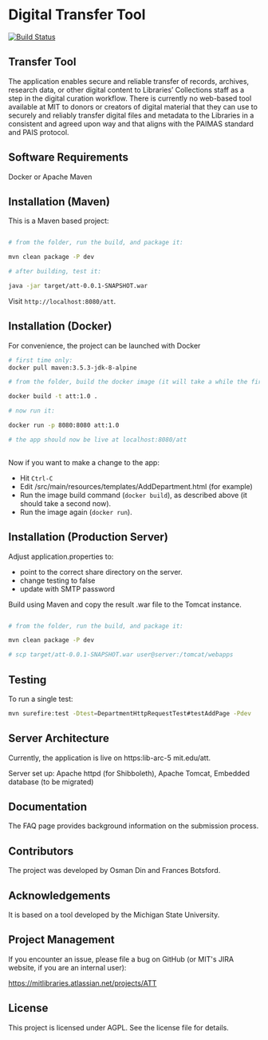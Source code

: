 # Digital Transfer Tool

[![Build Status](https://travis-ci.org/osmandin/att.svg?branch=master)](https://travis-ci.org/osmandin/att)

Transfer Tool
-----------------------

The application enables secure and reliable transfer of records, archives, research data, or other digital content to Libraries’
Collections staff as a step in the digital curation workflow. There is currently no web-based tool available at MIT to 
donors or creators of digital material that they can use to securely and reliably transfer digital files and 
metadata to the Libraries in a consistent and agreed upon way and that aligns with the PAIMAS standard and PAIS protocol.

Software Requirements
----------------------

Docker or Apache Maven


Installation (Maven)
----------------------

This is a Maven based project:

```sh

# from the folder, run the build, and package it:

mvn clean package -P dev

# after building, test it:

java -jar target/att-0.0.1-SNAPSHOT.war

```

Visit `http://localhost:8080/att`.

Installation (Docker)
-----------------------

For convenience, the project can be launched with Docker

```sh
# first time only:
docker pull maven:3.5.3-jdk-8-alpine

# from the folder, build the docker image (it will take a while the first time):

docker build -t att:1.0 .

# now run it:

docker run -p 8080:8080 att:1.0

# the app should now be live at localhost:8080/att
 
```

Now if you want to make a change to the app:

- Hit ```Ctrl-C```
- Edit /src/main/resources/templates/AddDepartment.html (for example)
- Run the image build command (```docker build```), as described above (it should take a second now).
- Run the image again (```docker run```).


Installation (Production Server)
-------------------------------

Adjust application.properties to:

- point to the correct share directory on the server.
- change testing to false
- update with SMTP password


Build using Maven and copy the result .war file to the Tomcat instance.


```sh

# from the folder, run the build, and package it:

mvn clean package -P dev

# scp target/att-0.0.1-SNAPSHOT.war user@server:/tomcat/webapps

```
Testing
---------

To run a single test:

```sh 
mvn surefire:test -Dtest=DepartmentHttpRequestTest#testAddPage -Pdev
```

Server Architecture
---------------------

Currently, the application is live on https:lib-arc-5 mit.edu/att.

Server set up: Apache httpd (for Shibboleth), Apache Tomcat, Embedded database (to be migrated)

Documentation
--------------

The FAQ page provides background information on the submission process.


Contributors
-------------

The project was developed by Osman Din and Frances Botsford. 


Acknowledgements
-----------------
It is based on a tool developed by the 
Michigan State University.



Project Management
------------------

If you encounter an issue, please file a bug on GitHub (or MIT's JIRA website, if you are an internal user):

https://mitlibraries.atlassian.net/projects/ATT

License
-------

This project is licensed under AGPL. See the license file for details.